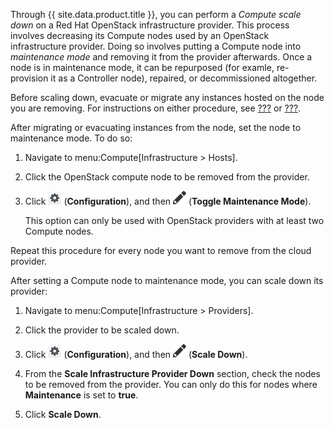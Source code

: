 Through {{ site.data.product.title }}, you can perform a *Compute scale down* on a Red
Hat OpenStack infrastructure provider. This process involves decreasing
its Compute nodes used by an OpenStack infrastructure provider. Doing so
involves putting a Compute node into *maintenance mode* and removing it
from the provider afterwards. Once a node is in maintenance mode, it can
be repurposed (for examle, re-provision it as a Controller node),
repaired, or decommissioned altogether.

Before scaling down, evacuate or migrate any instances hosted on the
node you are removing. For instructions on either procedure, see
[???](#_to_live_migrate_an_instance) or
[???](#_to_evacuate_an_instance).

After migrating or evacuating instances from the node, set the node to
maintenance mode. To do so:

1.  Navigate to menu:Compute\[Infrastructure \> Hosts\].

2.  Click the OpenStack compute node to be removed from the provider.

3.  Click ![1847](/images/1847.png) (**Configuration**), and then
    ![1851](/images/1851.png) (**Toggle Maintenance Mode**).

    <div class="note">

    This option can only be used with OpenStack providers with at least
    two Compute nodes.

    </div>

Repeat this procedure for every node you want to remove from the cloud
provider.

After setting a Compute node to maintenance mode, you can scale down its
provider:

1.  Navigate to menu:Compute\[Infrastructure \> Providers\].

2.  Click the provider to be scaled down.

3.  Click ![1847](/images/1847.png) (**Configuration**), and then
    ![1851](/images/1851.png) (**Scale Down**).

4.  From the **Scale Infrastructure Provider Down** section, check the
    nodes to be removed from the provider. You can only do this for
    nodes where **Maintenance** is set to **true**.

5.  Click **Scale Down**.
